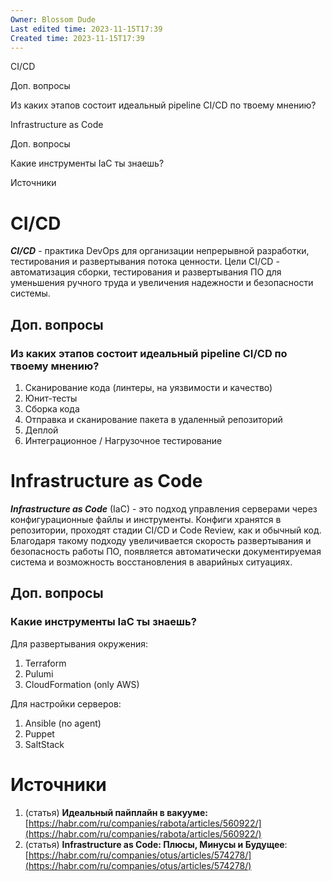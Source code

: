 ```yaml
---
Owner: Blossom Dude
Last edited time: 2023-11-15T17:39
Created time: 2023-11-15T17:39
---
```

CI/CD

Доп. вопросы

Из каких этапов состоит идеальный pipeline CI/CD по твоему мнению?

Infrastructure as Code

Доп. вопросы

Какие инструменты IaC ты знаешь?

Источники

# CI/CD

_**CI/CD**_ - практика DevOps для организации непрерывной разработки, тестирования и развертывания потока ценности. Цели CI/CD - автоматизация сборки, тестирования и развертывания ПО для уменьшения ручного труда и увеличения надежности и безопасности системы.

## Доп. вопросы

### Из каких этапов состоит идеальный pipeline CI/CD по твоему мнению?

1. Сканирование кода (линтеры, на уязвимости и качество)
2. Юнит-тесты
3. Сборка кода
4. Отправка и сканирование пакета в удаленный репозиторий
5. Деплой
6. Интеграционное / Нагрузочное тестирование

# Infrastructure as Code

_**Infrastructure as Code**_ (IaC) - это подход управления серверами через конфигурационные файлы и инструменты. Конфиги хранятся в репозитории, проходят стадии CI/CD и Code Review, как и обычный код. Благодаря такому подходу увеличивается скорость развертывания и безопасность работы ПО, появляется автоматически документируемая система и возможность восстановления в аварийных ситуациях.

## Доп. вопросы

### Какие инструменты IaC ты знаешь?

Для развертывания окружения:

1. Terraform
2. Pulumi
3. CloudFormation (only AWS)

Для настройки серверов:

1. Ansible (no agent)
2. Puppet
3. SaltStack

# Источники

1. (статья) **Идеальный пайплайн в вакууме:** [https://habr.com/ru/companies/rabota/articles/560922/](https://habr.com/ru/companies/rabota/articles/560922/)
2. (статья) **Infrastructure as Code: Плюсы, Минусы и Будущее**: [https://habr.com/ru/companies/otus/articles/574278/](https://habr.com/ru/companies/otus/articles/574278/)